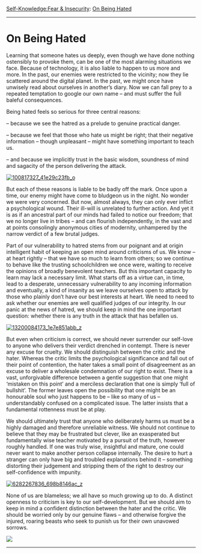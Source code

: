 [Self-Knowledge:](https://www.theschooloflife.com/thebookoflife/category/self-knowledge/)[Fear & Insecurity](https://www.theschooloflife.com/thebookoflife/category/self-knowledge/fear-insecurity/): [On Being Hated](https://www.theschooloflife.com/thebookoflife/on-being-hated/)

* * *

# On Being Hated

Learning that someone hates us deeply, even though we have done nothing ostensibly to provoke them, can be one of the most alarming situations we face. Because of technology, it is also liable to happen to us more and more. In the past, our enemies were restricted to the vicinity; now they lie scattered around the digital planet. In the past, we might once have unwisely read about ourselves in another’s diary. Now we can fall prey to a repeated temptation to google our own name – and must suffer the&nbsp;full baleful&nbsp;consequences.

Being hated feels so serious for three central reasons:

– because we see the hatred as a prelude to genuine practical danger.

– because we feel that those who hate us might be right; that their negative information – though unpleasant – might have something important to teach us.

– and because we implicitly trust in the basic wisdom, soundness of mind and sagacity of the person delivering the attack.

[![100817327_41e29c23fb_o](https://www.theschooloflife.com/thebookoflife/wp-content/uploads/2016/06/100817327_41e29c23fb_o.jpg)](http://www.thebookoflife.org/wp-content/uploads/2016/06/100817327_41e29c23fb_o.jpg)

But each of these reasons is liable to be badly off the mark. Once upon a time, our enemy might have come to bludgeon us in the night. No wonder we were very concerned. But now, almost always, they can only ever inflict a psychological wound. Their ill-will is unrelated to further action. And yet it is as if an ancestral part of our minds had failed to notice our freedom; that we no longer live in tribes – and can flourish independently, in the vast and at points consolingly anonymous cities of modernity, unhampered by the narrow verdict of a few brutal judges.

Part of our vulnerability to hatred stems from our poignant and at origin intelligent habit of keeping&nbsp;an open mind around criticisms of us. We know – at heart rightly – that we have so much to learn from others; so we continue to behave like the trusting schoolchildren we once were, waiting to receive the opinions of broadly benevolent teachers. But this important capacity to learn may lack a necessary limit. What starts off as a virtue can, in time, lead to a desperate, unnecessary vulnerability to any incoming information and eventually, a kind of insanity as we leave ourselves open to attack by those who plainly don’t have our best interests at heart. We need to&nbsp;need to ask whether our enemies are well qualified judges of our integrity. In our panic at the news of hatred, we should keep in mind the one important question: whether there is any truth in the attack that has befallen us.

[![13200084173_1e7e851abb_z](https://www.theschooloflife.com/thebookoflife/wp-content/uploads/2016/06/13200084173_1e7e851abb_z.jpg)](http://www.thebookoflife.org/wp-content/uploads/2016/06/13200084173_1e7e851abb_z.jpg)

But even when criticism is correct, we should never surrender our self-love to anyone who delivers their verdict drenched in contempt. There is never any excuse for cruelty. We should distinguish between the critic and the hater. Whereas the critic limits the psychological significance and fall out of their point of contention, the hater takes a small point of disagreement as an excuse to&nbsp;deliver a wholesale condemnation of our right to exist. There is a vast, unforgivable difference between a gentle suggestion that one might ‘mistaken on this point’ and a merciless declaration that one is&nbsp;simply&nbsp;‘full of bullshit’. The former leaves open the possibility that one might be&nbsp;an honourable soul who just happens to be – like so many of us – understandably confused on a complicated issue. The latter insists that a fundamental rottenness must be at play.

We should ultimately trust that anyone who deliberately harms us must be a highly damaged and therefore unreliable witness. We should not continue to believe that they may be frustrated but clever, like an exasperated but fundamentally wise teacher motivated by a pursuit of the truth, however roughly handled. If one was truly wise, insightful and mature, one could never want to make another person collapse internally. The desire to hurt a stranger can only have big and troubled explanations behind it – something distorting their judgement and stripping them of the right to destroy our self-confidence with impunity.

[![6282267836_698b8146ac_z](https://www.theschooloflife.com/thebookoflife/wp-content/uploads/2016/06/6282267836_698b8146ac_z.jpg)](http://www.thebookoflife.org/wp-content/uploads/2016/06/6282267836_698b8146ac_z.jpg)

None of us are blameless; we all have so much growing up to do. A distinct openness to criticism is key to our self-development. But we should aim to keep in mind&nbsp;a confident distinction between the hater and the critic. We should be worried only by our genuine flaws – and otherwise forgive the injured, roaring beasts who seek to punish us for their own unavowed sorrows.

[![](https://img.youtube.com/vi/EHpWVasGZ5Y/0.jpg)](https://www.youtube.com/embed/EHpWVasGZ5Y '')
<address>
<hr>
</address>
